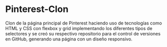 # Pinterest-Clon
Clon de la página principal de Pinterest haciendo uso de tecnologías como HTML y CSS con flexbox y grid implementando los diferentes tipos de selectores y se creó su respectivo repositorio para el control de versiones en GitHub, generando una página con un diseño responsivo.

